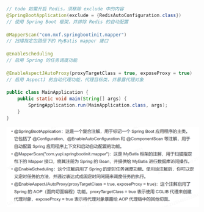 
```java
// todo 如需开启 Redis，须移除 exclude 中的内容
@SpringBootApplication(exclude = {RedisAutoConfiguration.class})
// 使用 Spring Boot 框架，并排除 Redis 的自动配置  

@MapperScan("com.mxf.springbootinit.mapper")
// 扫描指定包路径下的 MyBatis mapper 接口  

@EnableScheduling
// 启用 Spring 的任务调度功能  

@EnableAspectJAutoProxy(proxyTargetClass = true, exposeProxy = true)
// 启用 AspectJ 的自动代理功能，代理目标类，并暴露代理对象  

public class MainApplication {
    public static void main(String[] args) {
        SpringApplication.run(MainApplication.class, args);
    }
}
```
![image.png](./项目主入口.assert/1703952688363-8584a1b2-9268-4f61-9a30-597b74f63bd0.png)

